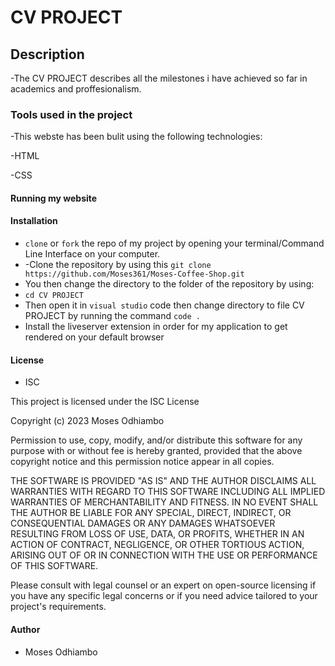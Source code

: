 # CV PROJECT

## Description

-The CV PROJECT describes all the milestones i have achieved so far in academics and proffesionalism.

### Tools used in the project

-This webste has been bulit using the following technologies:

-HTML

-CSS

#### Running my website

#### Installation

- `clone` or `fork` the repo of my project by opening your terminal/Command Line Interface on your computer.
- -Clone the repository by using this  `git clone https://github.com/Moses361/Moses-Coffee-Shop.git`
- You then change the directory to the folder of the repository by using:
- `cd CV PROJECT`
- Then open it in `visual studio` code then change directory to file CV PROJECT by running the command `code .`
- Install the liveserver extension in order for my application to get rendered on your default browser

#### License

- ISC

This project is licensed under the ISC License

Copyright (c) 2023 Moses Odhiambo

Permission to use, copy, modify, and/or distribute this software for any purpose with or without fee is hereby granted, provided that the above copyright notice and this permission notice appear in all copies.

THE SOFTWARE IS PROVIDED "AS IS" AND THE AUTHOR DISCLAIMS ALL WARRANTIES WITH REGARD TO THIS SOFTWARE INCLUDING ALL IMPLIED WARRANTIES OF MERCHANTABILITY AND FITNESS. IN NO EVENT SHALL THE AUTHOR BE LIABLE FOR ANY SPECIAL, DIRECT, INDIRECT, OR CONSEQUENTIAL DAMAGES OR ANY DAMAGES WHATSOEVER RESULTING FROM LOSS OF USE, DATA, OR PROFITS, WHETHER IN AN ACTION OF CONTRACT, NEGLIGENCE, OR OTHER TORTIOUS ACTION, ARISING OUT OF OR IN CONNECTION WITH THE USE OR PERFORMANCE OF THIS SOFTWARE.

Please consult with legal counsel or an expert on open-source licensing if you have any specific legal concerns or if you need advice tailored to your project's requirements.

#### Author

- Moses Odhiambo
